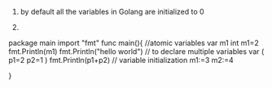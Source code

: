 1. by default all the variables in Golang are initialized to 0
2. ```
package main
import "fmt"
func main(){
	//atomic variables
	var m1 int
	m1=2
	fmt.Println(m1)
	fmt.Println("hello world")
	// to declare multiple variables
	var (
		p1=2 
		p2=1
	)
	fmt.Println(p1+p2)
    // variable initialization
	m1:=3
	m2:=4
	
}
```